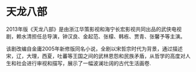 # 天龙八部
2013年版《天龙八部》是由浙江华策影视和海宁长宏影视共同出品的武侠电视剧，赖水清担任总导演，钟汉良、金起范、张檬、韩栋、贾青、张馨予等主演。

该剧改编自金庸2005年新修版同名小说，全剧以宋哲宗时代为背景，通过描述宋，辽，大理，西夏，吐蕃等王国之间的武林恩怨和民族矛盾，从哲学的高度对人生和社会进行审视和描写，展示了一幅波澜壮阔的古代生活画卷.
